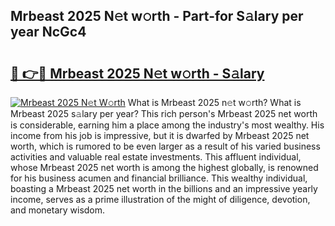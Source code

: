 ## Mrbeast 2025 N𝚎t w𝚘rth - Part-for S𝚊lary per year NcGc4

# <h2><a href="http://gc2tzr5.nevu.top/?p=Mrbeast+2025">🔗 👉🔴 Mrbeast 2025 N𝚎t w𝚘rth - S𝚊lary</a></h2>

[![Mrbeast 2025 N𝚎t W𝚘rth](https://i.imgur.com/Oavwk0R.jpeg)](http://gc2tzr5.nevu.top/?p=Mrbeast+2025)
What is Mrbeast 2025 n𝚎t w𝚘rth? What is Mrbeast 2025 s𝚊lary per year?
This rich person's Mrbeast 2025 net worth is considerable, earning him a place among the industry's most wealthy. His income from his job is impressive, but it is dwarfed by Mrbeast 2025 net worth, which is rumored to be even larger as a result of his varied business activities and valuable real estate investments. This affluent individual, whose Mrbeast 2025 net worth is among the highest globally, is renowned for his business acumen and financial brilliance. This wealthy individual, boasting a Mrbeast 2025 net worth in the billions and an impressive yearly income, serves as a prime illustration of the might of diligence, devotion, and monetary wisdom.
